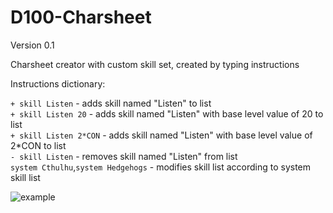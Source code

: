 # D100-Charsheet

Version 0.1

Charsheet creator with custom skill set, created by typing instructions

Instructions dictionary:

`+ skill Listen` - adds skill named "Listen" to list  
`+ skill Listen 20` - adds skill named "Listen" with base level value of 20 to list  
`+ skill Listen 2*CON` - adds skill named "Listen" with base level value of 2*CON to list  
`- skill Listen` - removes skill named "Listen" from list  
`system Cthulhu`,`system Hedgehogs` - modifies skill list according to system skill list  

![example](http://i.imgur.com/aFusko2.png)
